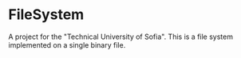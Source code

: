 # FileSystem
A project for the "Technical University of Sofia". This is a file system implemented on a single binary file.

